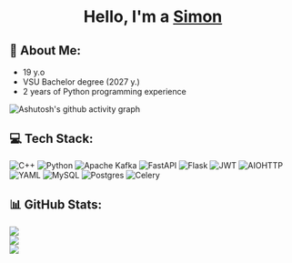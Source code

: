 <h1 align=center> Hello, I'm a <a href=https://t.me/siimon_chern/>Simon</a></h1>

## 💫 About Me:
- 19 y.o
- VSU Bachelor degree (2027 y.)
- 2 years of Python programming experience

![Ashutosh's github activity graph](https://github-readme-activity-graph.vercel.app/graph?username=Siimons&theme=github-compact)

## 💻 Tech Stack:
![C++](https://img.shields.io/badge/c++-%2300599C.svg?style=for-the-badge&logo=c%2B%2B&logoColor=white) ![Python](https://img.shields.io/badge/python-3670A0?style=for-the-badge&logo=python&logoColor=ffdd54) ![Apache Kafka](https://img.shields.io/badge/Apache%20Kafka-000?style=for-the-badge&logo=apachekafka) ![FastAPI](https://img.shields.io/badge/FastAPI-005571?style=for-the-badge&logo=fastapi) ![Flask](https://img.shields.io/badge/flask-%23000.svg?style=for-the-badge&logo=flask&logoColor=white) ![JWT](https://img.shields.io/badge/JWT-black?style=for-the-badge&logo=JSON%20web%20tokens) ![AIOHTTP](https://img.shields.io/badge/iohttp-%232C5bb4.svg?style=for-the-badge&logo=aiohttp&logoColor=white) ![YAML](https://img.shields.io/badge/yaml-%23ffffff.svg?style=for-the-badge&logo=yaml&logoColor=151515) ![MySQL](https://img.shields.io/badge/mysql-4479A1.svg?style=for-the-badge&logo=mysql&logoColor=white) ![Postgres](https://img.shields.io/badge/postgres-%23316192.svg?style=for-the-badge&logo=postgresql&logoColor=white) ![Celery](https://img.shields.io/badge/celery-%23a9cc54.svg?style=for-the-badge&logo=celery&logoColor=ddf4a4)
## 📊 GitHub Stats:
![](https://github-readme-stats.vercel.app/api?username=Siimons&theme=onedark&hide_border=true&include_all_commits=true&count_private=true)<br/>
![](https://github-readme-streak-stats.herokuapp.com/?user=Siimons&theme=onedark&hide_border=true)<br/>
![](https://github-readme-stats.vercel.app/api/top-langs/?username=Siimons&theme=onedark&hide_border=true&include_all_commits=true&count_private=true&layout=compact)

<!-- Proudly created with GPRM ( https://gprm.itsvg.in ) -->
